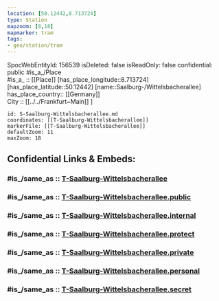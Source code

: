 ```yaml
---
location: [50.12442,8.713724] 
type: Station 
mapzoom: [8,18] 
mapmarker: tram 
tags:
- geo/station/tram
---
```

SpocWebEntityId: 156539
isDeleted: false
isReadOnly: false
confidential: public
#is_a_/Place  
#is_a_ :: [[Place]] 
[has_place_longitude::8.713724] 
[has_place_latitude::50.12442] 
[name::Saalburg-/Wittelsbacherallee] 
has_place_country:: [[Germany]]  
City :: [[../../Frankfurt~Main]] ] 


```leaflet
id: S-Saalburg-Wittelsbacherallee.md
coordinates: [[T-Saalburg-Wittelsbacherallee]] 
markerFile: [[T-Saalburg-Wittelsbacherallee]] 
defaultZoom: 11 
maxZoom: 18
```


## Confidential Links & Embeds: 

### #is_/same_as :: [T-Saalburg-Wittelsbacherallee](/_Standards/Earth/Continent/Europe/Europe~Central/Germany/Germany~West/Hessen/counties~Hessen/Frankfurt~Main/Stations-FFM~T/T-Saalburg-Wittelsbacherallee.md) 

### #is_/same_as :: [T-Saalburg-Wittelsbacherallee.public](/_public/Earth/Continent/Europe/Europe~Central/Germany/Germany~West/Hessen/counties~Hessen/Frankfurt~Main/Stations-FFM~T/T-Saalburg-Wittelsbacherallee.public.md) 

### #is_/same_as :: [T-Saalburg-Wittelsbacherallee.internal](/_internal/Earth/Continent/Europe/Europe~Central/Germany/Germany~West/Hessen/counties~Hessen/Frankfurt~Main/Stations-FFM~T/T-Saalburg-Wittelsbacherallee.internal.md) 

### #is_/same_as :: [T-Saalburg-Wittelsbacherallee.protect](/_protect/Earth/Continent/Europe/Europe~Central/Germany/Germany~West/Hessen/counties~Hessen/Frankfurt~Main/Stations-FFM~T/T-Saalburg-Wittelsbacherallee.protect.md) 

### #is_/same_as :: [T-Saalburg-Wittelsbacherallee.private](/_private/Earth/Continent/Europe/Europe~Central/Germany/Germany~West/Hessen/counties~Hessen/Frankfurt~Main/Stations-FFM~T/T-Saalburg-Wittelsbacherallee.private.md) 

### #is_/same_as :: [T-Saalburg-Wittelsbacherallee.personal](/_personal/Earth/Continent/Europe/Europe~Central/Germany/Germany~West/Hessen/counties~Hessen/Frankfurt~Main/Stations-FFM~T/T-Saalburg-Wittelsbacherallee.personal.md) 

### #is_/same_as :: [T-Saalburg-Wittelsbacherallee.secret](/_secret/Earth/Continent/Europe/Europe~Central/Germany/Germany~West/Hessen/counties~Hessen/Frankfurt~Main/Stations-FFM~T/T-Saalburg-Wittelsbacherallee.secret.md)

